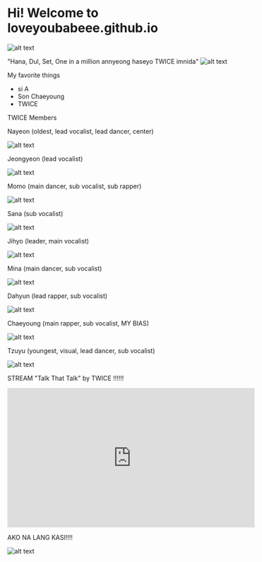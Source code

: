 # Hi! Welcome to loveyoubabeee.github.io
![alt text](https://scontent.xx.fbcdn.net/v/t1.15752-9/316562128_2325259627652295_5258349853999395396_n.jpg?stp=dst-jpg_p206x206&_nc_cat=109&ccb=1-7&_nc_sid=aee45a&_nc_eui2=AeGHBR1KzT_QkbPbWby6qlVpg4FgYxEjV6eDgWBjESNXp_d6q2U3nOXjZiBATRhPgubWV-mq8W25fxauR6i2N509&_nc_ohc=uZctVfpWPrEAX9OYkrb&_nc_ad=z-m&_nc_cid=0&_nc_ht=scontent.xx&oh=03_AdSLwyJw3KqQtCQIle1lwYTczPSkzwpi5htkDL7iRe8ZBA&oe=63A1279C)



"Hana, Dul, Set, One in a million annyeong haseyo TWICE imnida"
![alt text](https://i.pinimg.com/564x/e4/d4/77/e4d47700fa7f2c76fdfbef5950769337.jpg)

My favorite things
- si A
- Son Chaeyoung
- TWICE

TWICE Members
 
Nayeon (oldest, lead vocalist, lead dancer, center)
 
![alt text](https://img.uhdpaper.com/wallpaper/nayeon-im-nayeon-solo-concept-photo-701@1@g-thumb.jpg)

 Jeongyeon (lead vocalist)

![alt text](https://img.uhdpaper.com/wallpaper/jeongyeon-twice-formula-of-love-break-it-228@1@e-thumb.jpg)

 Momo (main dancer, sub vocalist, sub rapper)

![alt text](https://img.uhdpaper.com/wallpaper/momo-twice-twice4-pink-concept-831@0@f-thumb.jpg)

 Sana (sub vocalist)

![alt text](https://img.uhdpaper.com/wallpaper/twice-sana-japanese-5th-anniversary-847@0@f-thumb.jpg)

 Jihyo (leader, main vocalist)
 
![alt text](https://img.uhdpaper.com/wallpaper/twice-jihyo-formula-of-love-study-about-love-238@1@e-thumb.jpg)

 Mina (main dancer, sub vocalist)

![alt text](https://img.uhdpaper.com/wallpaper/mina-twice-talk-that-talk-concept-2-135@1@i-thumb.jpg)

 Dahyun (lead rapper, sub vocalist)

![alt text](https://img.uhdpaper.com/wallpaper/dahyun-twice-formula-of-love-break-it-227@1@e-thumb.jpg)

 Chaeyoung (main rapper, sub vocalist, MY BIAS)

![alt text](https://img.uhdpaper.com/wallpaper/chaeyoung-twice-formula-of-love-break-it-226@1@e-thumb.jpg)

 Tzuyu (youngest, visual, lead dancer, sub vocalist)

![alt text](https://img.uhdpaper.com/wallpaper/tzuyu-twice-talk-that-talk-concept-2-139@1@i-thumb.jpg)


STREAM "Talk That Talk" by TWICE !!!!!!
 
 <iframe width="560" height="315" src="https://www.youtube.com/embed/k6jqx9kZgPM" title="YouTube video player" frameborder="0" allow="accelerometer; autoplay; clipboard-write; encrypted-media; gyroscope; picture-in-picture" allowfullscreen></iframe>



AKO NA LANG KASI!!!!

![alt text](https://scontent.fceb6-1.fna.fbcdn.net/v/t39.30808-6/315202533_124824950405333_7645915429361541934_n.jpg?_nc_cat=100&ccb=1-7&_nc_sid=5cd70e&_nc_eui2=AeHG7Jlcce8opGxfU0ocUalV8xBsCwfdVVvzEGwLB91VWyJ_UPUBXQ7Sh-4k0f9vG_AL5Zrm2Xt8wvimkL9RLu24&_nc_ohc=Oz6Ur0MyvTgAX_Lxx3y&_nc_ht=scontent.fceb6-1.fna&oh=00_AfBfaAuioenFH2XvsWMu74gx-esBeLQTkvM78MZd2cUJXw&oe=6380F7EB)
